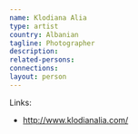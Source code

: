 ```yaml
---
name: Klodiana Alia
type: artist
country: Albanian
tagline: Photographer
description:
related-persons:
connections:
layout: person
---
```

Links:
* <http://www.klodianalia.com/>

